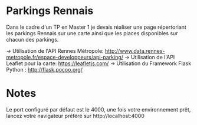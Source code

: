 # Parkings Rennais
Dans le cadre d'un TP en Master 1 je devais réaliser une page répertoriant les parkings Rennais sur une carte ainsi que les places disponibles sur chacun des parkings.

-> Utilisation de l'API Rennes Métropole: http://www.data.rennes-metropole.fr/espace-developpeurs/api-parking/
-> Utilisation de l'API Leaflet pour la carte: https://leafletjs.com/
-> Utilisation du Framework Flask Python : http://flask.pocoo.org/

# Notes
Le port configuré par défaut est le 4000, une fois votre environnement prêt, lancez votre navigateur préféré sur http://localhost:4000

